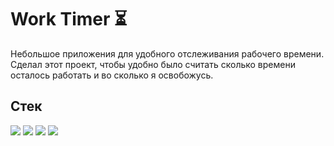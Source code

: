 # Work Timer ⏳

Небольшое приложения для удобного отслеживания рабочего времени. Сделал этот проект, чтобы удобно было считать сколько времени осталось работать и во сколько я освобожусь.

## Стек

<img src="https://img.shields.io/badge/TypeScript-3178C6?style=for-the-badge&logo=typescript&logoColor=white"/> <img src="https://img.shields.io/badge/React-61DAFB?style=for-the-badge&logo=react&logoColor=white"/>
<img src="https://img.shields.io/badge/Ant Design-0170FE?style=for-the-badge&logo=antdesign&logoColor=white"/>
<img src="https://img.shields.io/badge/Vite-646CFF?style=for-the-badge&logo=vite&logoColor=white"/> 
